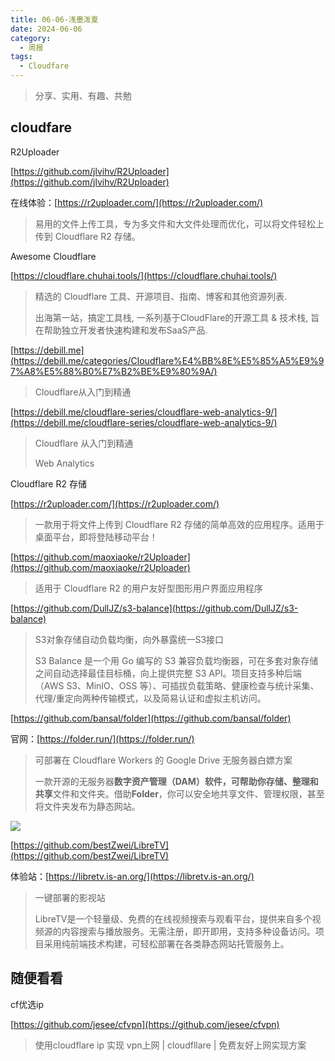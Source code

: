 ```yaml
---
title: 06-06-浅墨泼夏
date: 2024-06-06
category:
  - 周报
tags:
  - Cloudfare
---
```



> 分享、实用、有趣、共勉



## cloudfare


R2Uploader

[https://github.com/jlvihv/R2Uploader](https://github.com/jlvihv/R2Uploader)

在线体验：[https://r2uploader.com/](https://r2uploader.com/)
>易用的文件上传工具，专为多文件和大文件处理而优化，可以将文件轻松上传到 Cloudflare R2 存储。




Awesome Cloudflare

[https://cloudflare.chuhai.tools/](https://cloudflare.chuhai.tools/)
>精选的 Cloudflare 工具、开源项目、指南、博客和其他资源列表.
>
>出海第一站，搞定工具栈, 一系列基于CloudFlare的开源工具 & 技术栈, 旨在帮助独立开发者快速构建和发布SaaS产品.


[https://debill.me](https://debill.me/categories/Cloudflare%E4%BB%8E%E5%85%A5%E9%97%A8%E5%88%B0%E7%B2%BE%E9%80%9A/)
>Cloudflare从入门到精通


[https://debill.me/cloudflare-series/cloudflare-web-analytics-9/](https://debill.me/cloudflare-series/cloudflare-web-analytics-9/)
>Cloudflare 从入门到精通 
> 
> Web Analytics



Cloudflare R2 存储

[https://r2uploader.com/](https://r2uploader.com/)
>一款用于将文件上传到 Cloudflare R2 存储的简单高效的应用程序。适用于桌面平台，即将登陆移动平台！


[https://github.com/maoxiaoke/r2Uploader](https://github.com/maoxiaoke/r2Uploader)
>适用于 Cloudflare R2 的用户友好型图形用户界面应用程序


[https://github.com/DullJZ/s3-balance](https://github.com/DullJZ/s3-balance)
>S3对象存储自动负载均衡，向外暴露统一S3接口
>
>S3 Balance 是一个用 Go 编写的 S3 兼容负载均衡器，可在多套对象存储之间自动选择最佳目标桶，向上提供完整 S3 API。项目支持多种后端（AWS S3、MinIO、OSS 等）、可插拔负载策略、健康检查与统计采集、代理/重定向两种传输模式，以及简易认证和虚拟主机访问。



[https://github.com/bansal/folder](https://github.com/bansal/folder)

官网：[https://folder.run/](https://folder.run/)

>可部署在 Cloudflare Workers 的 Google Drive 无服务器白嫖方案
>
>一款开源的无服务器**数字资产管理（DAM）**软件，可帮助你**存储、整理和共享**文件和文件夹。借助**Folder**，你可以安全地共享文件、管理权限，甚至将文件夹发布为静态网站。

![](https://camo.githubusercontent.com/1a1282eed8d90163dce807ebc02ab9f98619072434bcf3bf6d587486177bce52/68747470733a2f2f666f6c6465722e72756e2f707265766965772f302e302e706e67)



[https://github.com/bestZwei/LibreTV](https://github.com/bestZwei/LibreTV)

体验站：[https://libretv.is-an.org/](https://libretv.is-an.org/)
>一键部署的影视站
>
>LibreTV是一个轻量级、免费的在线视频搜索与观看平台，提供来自多个视频源的内容搜索与播放服务。无需注册，即开即用，支持多种设备访问。项目采用纯前端技术构建，可轻松部署在各类静态网站托管服务上。



## 随便看看


cf优选ip

[https://github.com/jesee/cfvpn](https://github.com/jesee/cfvpn)

>使用cloudflare ip 实现 vpn上网 | cloudfllare | 免费友好上网实现方案
